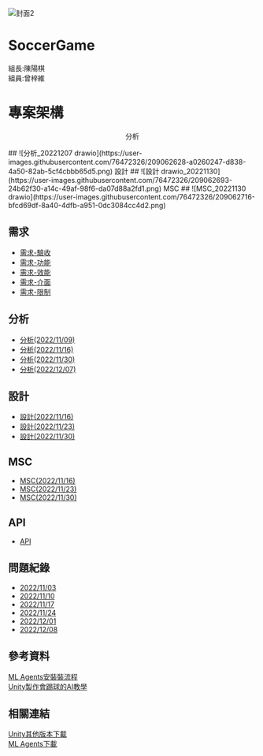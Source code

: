 ![封面2](https://user-images.githubusercontent.com/76472326/200495398-e427dfd5-3673-44e2-b9b0-f068a28b17f1.PNG)
# SoccerGame

組長:陳陽棋  
組員:曾梓維
# 專案架構
<p align="center">分析</p>
## ![分析_20221207 drawio](https://user-images.githubusercontent.com/76472326/209062628-a0260247-d838-4a50-82ab-5cf4cbbb65d5.png)
設計  
## ![設計 drawio_20221130](https://user-images.githubusercontent.com/76472326/209062693-24b62f30-a14c-49af-98f6-da07d88a2fd1.png)
MSC  
## ![MSC_20221130 drawio](https://user-images.githubusercontent.com/76472326/209062716-bfcd69df-8a40-4dfb-a951-0dc3084cc4d2.png)

## 需求
* [需求-驗收](https://github.com/chi611/machine-learning/tree/main/HW3/%E9%9C%80%E6%B1%82#%E9%9C%80%E6%B1%82-%E9%A9%97%E6%94%B6)
* [需求-功能](https://github.com/chi611/machine-learning/tree/main/HW3/%E9%9C%80%E6%B1%82#%E9%9C%80%E6%B1%82-%E5%8A%9F%E8%83%BD)
* [需求-效能](https://github.com/chi611/machine-learning/tree/main/HW3/%E9%9C%80%E6%B1%82#%E9%9C%80%E6%B1%82-%E6%95%88%E8%83%BD)
* [需求-介面](https://github.com/chi611/machine-learning/tree/main/HW3/%E9%9C%80%E6%B1%82#%E9%9C%80%E6%B1%82-%E4%BB%8B%E9%9D%A2)
* [需求-限制](https://github.com/chi611/machine-learning/tree/main/HW3/%E9%9C%80%E6%B1%82#%E9%9C%80%E6%B1%82-%E9%99%90%E5%88%B6)
## 分析
* [分析(2022/11/09)](https://github.com/chi611/machine-learning/tree/main/HW3/%E5%88%86%E6%9E%90#%E5%88%86%E6%9E%9020221109)
* [分析(2022/11/16)](https://github.com/chi611/machine-learning/tree/main/HW3/%E5%88%86%E6%9E%90#%E5%88%86%E6%9E%9020221116)
* [分析(2022/11/30)](https://github.com/chi611/machine-learning/tree/main/HW3/%E5%88%86%E6%9E%90#%E5%88%86%E6%9E%9020221130)
* [分析(2022/12/07)](https://github.com/chi611/machine-learning/tree/main/HW3/%E5%88%86%E6%9E%90#%E5%88%86%E6%9E%9020221207)
## 設計
* [設計(2022/11/16)](https://github.com/chi611/machine-learning/blob/main/HW3/%E8%A8%AD%E8%A8%88/README.md#%E8%A8%AD%E8%A8%8820221116)
* [設計(2022/11/23)](https://github.com/chi611/machine-learning/blob/main/HW3/%E8%A8%AD%E8%A8%88/README.md#%E8%A8%AD%E8%A8%8820221123)
* [設計(2022/11/30)](https://github.com/chi611/machine-learning/blob/main/HW3/%E8%A8%AD%E8%A8%88/README.md#%E8%A8%AD%E8%A8%8820221123)

## MSC
* [MSC(2022/11/16)](https://github.com/chi611/machine-learning/blob/main/HW3/MSC/README.md#msc20221116)
* [MSC(2022/11/23)](https://github.com/chi611/machine-learning/blob/main/HW3/MSC/README.md#msc20221123)
* [MSC(2022/11/30)](https://github.com/chi611/machine-learning/blob/main/HW3/MSC/README.md#msc20221130)

## API
* [API](https://github.com/chi611/machine-learning/tree/main/HW3/API#api)

## 問題紀錄
* [2022/11/03](https://github.com/chi611/machine-learning/tree/main/HW3/%E5%95%8F%E9%A1%8C%E7%B4%80%E9%8C%84#20221103)
* [2022/11/10](https://github.com/chi611/machine-learning/tree/main/HW3/%E5%95%8F%E9%A1%8C%E7%B4%80%E9%8C%84#20221110)
* [2022/11/17](https://github.com/chi611/machine-learning/tree/main/HW3/%E5%95%8F%E9%A1%8C%E7%B4%80%E9%8C%84#20221117)
* [2022/11/24](https://github.com/chi611/machine-learning/tree/main/HW3/%E5%95%8F%E9%A1%8C%E7%B4%80%E9%8C%84#20221124)
* [2022/12/01](https://github.com/chi611/machine-learning/tree/main/HW3/%E5%95%8F%E9%A1%8C%E7%B4%80%E9%8C%84#20221201)
* [2022/12/08](https://github.com/chi611/machine-learning/tree/main/HW3/%E5%95%8F%E9%A1%8C%E7%B4%80%E9%8C%84#20221208)
## 參考資料
[ML Agents安裝裝流程](https://www.bilibili.com/video/BV1hE411W7Pi/?spm_id_from=333.999.0.0)  
[Unity製作會踢球的AI教學](https://www.bilibili.com/video/BV1hQ4y1K7V4/?spm_id_from=333.999.0.0)  

## 相關連結
[Unity其他版本下載](https://unity3d.com/get-unity/download/archive?_ga=2.89622808.2003652693.1667886882-131146576.1667388786)  
[ML Agents下載](https://github.com/Unity-Technologies/ml-agents/releases/tag/release_19)  

